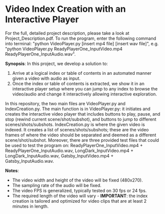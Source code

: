 # Video Index Creation with an Interactive Player
 
 For the full, detailed project description, please take a look at Project_Description.pdf. To run the program, enter the following command into terminal: "python VideoPlayer.py [insert mp4 file] [insert wav file]", e.g. "python VideoPlayer.py ReadyPlayerOne_InputVideo.mp4 ReadyPlayerOne_InputAudio.wav".


  **Synopsis**: 
In this project, we develop a solution to:
1. Arrive at a logical index or table of contents in an automated manner given a video with audio as input.
2. Once the index or table of contents is extracted, we show it in an interactive player setup where you can jump to any index to browse the video/audio and change it interactively allowing interactive exploration.

 In this repository, the two main files are VideoPlayer.py and IndexCreation.py. The main function is in VideoPlayer.py: it initiates and creates the interactive video player that includes buttons to play, pause, and stop (rewind current scene/shot/subshot), and buttons to jump to different scenes/shots/subshots. IndexCreation.py is where the given video is indexed. It creates a list of scenes/shots/subshots; these are the video frames of where the video should be separated and deemed as a different scene/shot/subshot. Moreover, there are three provided test files that could be used to test the program on: ReadyPlayerOne_InputVideo.mp4 + ReadyPlayerOne_InputAudio.wav, LongDark_InputVideo.mp4 + LongDark_InputAudio.wav, Gatsby_InputVideo.mp4 + Gatsby_InputAudio.wav.


**Notes**:
- The video width and height of the video will be fixed (480x270).
- The sampling rate of the audio will be fixed.
- The video FPS is generalized, typically tested on 30 fps or 24 fps.
- The required length of the video will vary - **IMPORTANT**: the index creation is tailored and optimized for video clips that are at least 2 minutes in length.